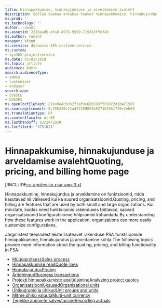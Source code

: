 ```yaml
---
title: Hinnapakkumise, hinnakujunduse ja arveldamise avaleht
description: Selles teemas antakse teavet hinnapakkumise, hinnakujunduse ja arveldamise kohta.
ms.prod: ''
ms.technology: ''
author: rumant
ms.assetid: 2216aad5-efa9-4976-9509-719763ffe748
ms.author: rumant
manager: kfend
ms.service: dynamics-365-customerservice
ms.custom:
- dyn365-projectservice
ms.date: 03/01/2019
ms.topic: article
audience: Admin
search.audienceType:
- admin
- customizer
- enduser
search.app:
- D365CE
- D365PS
ms.openlocfilehash: 22ba0e4c6d62f3af9c68b590f5d9d72d1b471500
ms.sourcegitcommit: 8c786230ef2a497280885b827162561776e2eb00
ms.translationtype: HT
ms.contentlocale: et-EE
ms.lasthandoff: 03/24/2020
ms.locfileid: "3751021"
---
```

# <a name="quoting-pricing-and-billing-home-page"></a><span data-ttu-id="0f338-103">Hinnapakkumise, hinnakujunduse ja arveldamise avaleht</span><span class="sxs-lookup"><span data-stu-id="0f338-103">Quoting, pricing, and billing home page</span></span>

[!INCLUDE[cc-applies-to-psa-app-3.x](../includes/cc-applies-to-psa-app-3x.md)]

<span data-ttu-id="0f338-104">Hinnapakkumine, hinnakujundus ja arveldamine on funktsioonid, mida kasutavad nii väikesed kui ka suured organisatsioonid.</span><span class="sxs-lookup"><span data-stu-id="0f338-104">Quoting, pricing, and billing are features that are used by both small and large organizations.</span></span> <span data-ttu-id="0f338-105">Kui mõistate, kuidas need funktsioonid rakenduses töötavad, saavad organisatsioonid konfiguratsioone hõlpsamini kohandada.</span><span class="sxs-lookup"><span data-stu-id="0f338-105">By understanding how these features work in the application, organizations can more easily customize configurations.</span></span>

<span data-ttu-id="0f338-106">Järgmistest teemadest leiate lisateavet rakenduse PSA funktsioonide hinnapakkumine, hinnakujundus ja arveldamine kohta.</span><span class="sxs-lookup"><span data-stu-id="0f338-106">The following topics provide more information about the quoting, pricing, and billing functionality in PSA:</span></span>

- [<span data-ttu-id="0f338-107">Müügiprotsess</span><span class="sxs-lookup"><span data-stu-id="0f338-107">Sales process</span></span>](basic-sales-process.md)
- [<span data-ttu-id="0f338-108">Hinnapakkumise read</span><span class="sxs-lookup"><span data-stu-id="0f338-108">Quote lines</span></span>](basic-quote-lines.md)
- [<span data-ttu-id="0f338-109">Hinnakujundus</span><span class="sxs-lookup"><span data-stu-id="0f338-109">Pricing</span></span>](basic-pricing.md)
- [<span data-ttu-id="0f338-110">Äritehingud</span><span class="sxs-lookup"><span data-stu-id="0f338-110">Business transactions</span></span>](basic-business-transactions.md)
- [<span data-ttu-id="0f338-111">Projekti hinnapakkumiste analüüsimine</span><span class="sxs-lookup"><span data-stu-id="0f338-111">Analyzing project quotes</span></span>](basic-analyzing-quotes.md)
- [<span data-ttu-id="0f338-112">Organisatsiooniüksused</span><span class="sxs-lookup"><span data-stu-id="0f338-112">Organizational units</span></span>](advanced-organizational.md)
- [<span data-ttu-id="0f338-113">Ühikugrupid ja ühikud</span><span class="sxs-lookup"><span data-stu-id="0f338-113">Unit groups and units</span></span>](advanced-units.md)
- [<span data-ttu-id="0f338-114">Mitme ühiku valuuta</span><span class="sxs-lookup"><span data-stu-id="0f338-114">Multi-unit currency</span></span>](advanced-currency.md)
- [<span data-ttu-id="0f338-115">Tegelike andmete salvestamine</span><span class="sxs-lookup"><span data-stu-id="0f338-115">Recording actuals</span></span>](advanced-actuals.md)
